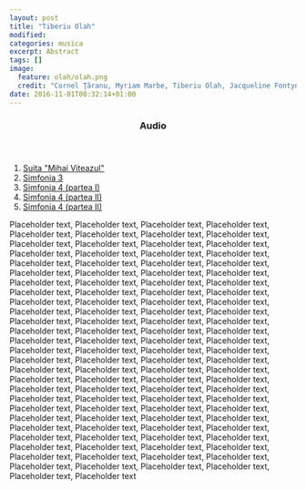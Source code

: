 ```yaml
---
layout: post
title: "Tiberiu Olah"
modified:
categories: musica
excerpt: Abstract
tags: []
image: 
  feature: olah/olah.png
  credit: "Cornel Ţăranu, Myriam Marbe, Tiberiu Olah, Jacqueline Fontyn, Anatol Vieru, 1987 (tiberiuolah.ro)"
date: 2016-11-01T00:32:14+01:00
---
```

<section  class="toc">
	<header>
		<h3><i class="fa"></i> Audio</h3>
	</header>
	<div id="drawer">
		<audio preload></audio>
		<ol class="audio">
			<li><a href="#" data-src="/musica/Olah-Mihai-Viteazu.ogg">Suita "Mihai Viteazul"</a></li>
			<li><a href="#" data-src="/musica/Olah-Simfonia-3.ogg">Simfonia 3</a></li>
			<li><a href="#" data-src="/musica/Olah-Simfonia-4-I.ogg">Simfonia 4 (partea I)</a></li>
			<li><a href="#" data-src="/musica/Olah-Simfonia-4-II.ogg">Simfonia 4 (partea II)</a></li>
			<li><a href="#" data-src="/musica/Olah-Simfonia-4-III.ogg">Simfonia 4 (partea II)</a></li>
		</ol>
	</div>
</section><!-- /#table-of-contents -->
Placeholder text, Placeholder text, Placeholder text, Placeholder text, Placeholder text, Placeholder text, Placeholder text, Placeholder text, Placeholder text, Placeholder text, Placeholder text, Placeholder text, Placeholder text, Placeholder text, Placeholder text, Placeholder text, Placeholder text, Placeholder text, Placeholder text, Placeholder text, Placeholder text, Placeholder text, Placeholder text, Placeholder text, Placeholder text, Placeholder text, Placeholder text, Placeholder text, Placeholder text, Placeholder text, Placeholder text, Placeholder text, Placeholder text, Placeholder text, Placeholder text, Placeholder text, Placeholder text, Placeholder text, Placeholder text, Placeholder text, Placeholder text, Placeholder text, Placeholder text, Placeholder text, Placeholder text, Placeholder text, Placeholder text, Placeholder text, Placeholder text, Placeholder text, Placeholder text, Placeholder text, Placeholder text, Placeholder text, Placeholder text, Placeholder text, Placeholder text, Placeholder text, Placeholder text, Placeholder text, Placeholder text, Placeholder text, Placeholder text, Placeholder text, Placeholder text, Placeholder text, Placeholder text, Placeholder text, Placeholder text, Placeholder text, Placeholder text, Placeholder text, Placeholder text, Placeholder text, Placeholder text, Placeholder text, Placeholder text, Placeholder text, Placeholder text, Placeholder text, Placeholder text, Placeholder text, Placeholder text, Placeholder text, Placeholder text, Placeholder text, Placeholder text, Placeholder text, Placeholder text, Placeholder text, Placeholder text, Placeholder text, Placeholder text, Placeholder text, Placeholder text, Placeholder text, Placeholder text, Placeholder text, Placeholder text, Placeholder text, Placeholder text, Placeholder text, Placeholder text, Placeholder text, Placeholder text, Placeholder text

